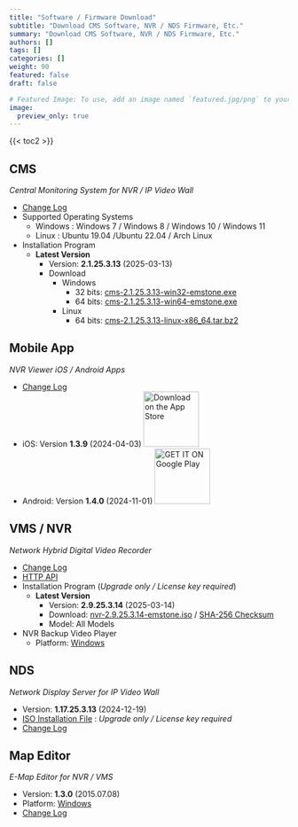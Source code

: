 ```yaml
---
title: "Software / Firmware Download"
subtitle: "Download CMS Software, NVR / NDS Firmware, Etc."
summary: "Download CMS Software, NVR / NDS Firmware, Etc."
authors: []
tags: []
categories: []
weight: 90
featured: false
draft: false

# Featured Image: To use, add an image named `featured.jpg/png` to your page's folder.
image:
  preview_only: true
---
```


{{< toc2 >}}

## CMS

*Central Monitoring System for NVR / IP Video Wall*

- [Change Log](/docs/cms/changelog/cms21.html)
- Supported Operating Systems
  - Windows : Windows 7 / Windows 8 / Windows 10 / Windows 11
  - Linux : Ubuntu 19.04 /Ubuntu 22.04 / Arch Linux
- Installation Program
  - **Latest Version**
    - Version: **2.1.25.3.13** (2025-03-13)
    - Download
      - Windows
        - 32 bits: [cms-2.1.25.3.13-win32-emstone.exe](https://www.emstone.com/data/cms/cms-2.1.25.3.13-win32-emstone.exe)
        - 64 bits: [cms-2.1.25.3.13-win64-emstone.exe](https://www.emstone.com/data/cms/cms-2.1.25.3.13-win64-emstone.exe)
      - Linux
        - 64 bits: [cms-2.1.25.3.13-linux-x86_64.tar.bz2](https://www.emstone.com/data/cms/cms-2.1.25.3.13-linux-x86_64.tar.bz2)

## Mobile App

*NVR Viewer iOS / Android Apps*

- [Change Log](/docs/nvr-viewer/ChangeLog.html)
- iOS: Version **1.3.9** (2024-04-03)
  <a href="https://apps.apple.com/kr/app/linux-nvr-mobile-viewer/id561848768" target="_blank"><img width="100px" src="/img/app-store-badge.png" alt="Download on the App Store" class="d-inline-block py-0 my-2"></a>
- Android: Version **1.4.0** (2024-11-01)
  <a href="https://play.google.com/store/apps/details?id=com.emstone.moview" target="_blank"><img width="100px" src="/img/google-play-badge.png" alt="GET IT ON Google Play" class="d-inline-block py-0 my-2"></a>

## VMS / NVR

*Network Hybrid Digital Video Recorder*

- [Change Log](/docs/dvr/changelog/nvr29.html)
- [HTTP API](/docs/dvr/http/)
- Installation Program (*Upgrade only / License key required*)
  - **Latest Version**
    - Version: **2.9.25.3.14** (2025-03-14)
    - Download: [nvr-2.9.25.3.14-emstone.iso](https://www.emstone.com/data/dvr/nvr-2.9.25.3.14-emstone.iso)
    / [SHA-256 Checksum](https://www.emstone.com/data/dvr/nvr-2.9.25.3.14-emstone.iso-sha256.txt)
    - Model: All Models
- NVR Backup Video Player
  - Platform: [Windows](https://www.emstone.com/data/nvrplay/nvrplay.exe)

## NDS

*Network Display Server for IP Video Wall*

- Version: **1.17.25.3.13** (2024-12-19)
- [ISO Installation File](https://www.emstone.com/data/nds/nds-1.17.25.3.13.iso)
   : *Upgrade only / License key required*
- [Change Log](/docs/nds/ChangeLog.html)

## Map Editor

*E-Map Editor for NVR / VMS*

- Version: **1.3.0** (2015.07.08)
- Platform: [Windows](https://www.emstone.com/data/vms/mapedit/vms-mapedit-1.3.0-win-ia32-20150708.zip)
- [Change Log](https://www.emstone.com/data/https://github.com/nvrsw/mapedit/blob/master/ChangeLog.md)
